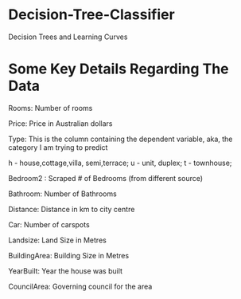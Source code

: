 # Decision-Tree-Classifier
Decision Trees and Learning Curves

# Some Key Details Regarding The Data

Rooms: Number of rooms

Price: Price in Australian dollars

Type: This is the column containing the dependent variable, aka, the category I am trying to predict

h - house,cottage,villa, semi,terrace;
u - unit, duplex;
t - townhouse;

Bedroom2 : Scraped # of Bedrooms (from different source)

Bathroom: Number of Bathrooms

Distance: Distance in km to city centre 

Car: Number of carspots

Landsize: Land Size in Metres

BuildingArea: Building Size in Metres

YearBuilt: Year the house was built

CouncilArea: Governing council for the area
